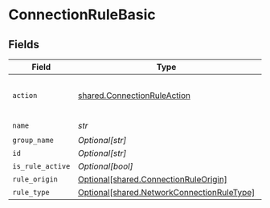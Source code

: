 # ConnectionRuleBasic


## Fields

| Field                                                                                          | Type                                                                                           | Required                                                                                       | Description                                                                                    |
| ---------------------------------------------------------------------------------------------- | ---------------------------------------------------------------------------------------------- | ---------------------------------------------------------------------------------------------- | ---------------------------------------------------------------------------------------------- |
| `action`                                                                                       | [shared.ConnectionRuleAction](../../models/shared/connectionruleaction.md)                     | :heavy_check_mark:                                                                             | ENCRYPT is not allowed in default rule                                                         |
| `name`                                                                                         | *str*                                                                                          | :heavy_check_mark:                                                                             | N/A                                                                                            |
| `group_name`                                                                                   | *Optional[str]*                                                                                | :heavy_minus_sign:                                                                             | N/A                                                                                            |
| `id`                                                                                           | *Optional[str]*                                                                                | :heavy_minus_sign:                                                                             | N/A                                                                                            |
| `is_rule_active`                                                                               | *Optional[bool]*                                                                               | :heavy_minus_sign:                                                                             | N/A                                                                                            |
| `rule_origin`                                                                                  | [Optional[shared.ConnectionRuleOrigin]](../../models/shared/connectionruleorigin.md)           | :heavy_minus_sign:                                                                             | N/A                                                                                            |
| `rule_type`                                                                                    | [Optional[shared.NetworkConnectionRuleType]](../../models/shared/networkconnectionruletype.md) | :heavy_minus_sign:                                                                             | N/A                                                                                            |